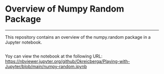 # Overview of Numpy Random Package 

***

This repository contains an overview of the numpy.random package in a Jupyter notebook. 

## 
Yoy can  view the notebook at the following URL: 
https://nbviewer.jupyter.org/github/Okreicberga/Playing-with-Jupyter/blob/main/numpy-random.ipynb

